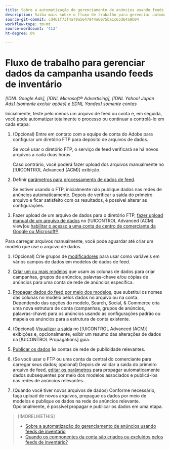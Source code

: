 ```yaml
---
title: Sobre a automatização do gerenciamento de anúncios usando feeds de inventário
description: Saiba mais sobre o fluxo de trabalho para gerenciar automaticamente a estrutura da conta e fornecer anúncios dinâmicos com base em dados sobre o inventário de produtos ou serviços.
source-git-commit: cd461f73f4a70a5647844a6075ba1c65d64a9b04
workflow-type: tm+mt
source-wordcount: '413'
ht-degree: 0%

---
```


# Fluxo de trabalho para gerenciar dados da campanha usando feeds de inventário

*[!DNL Google Ads], [!DNL Microsoft® Advertising], [!DNL Yahoo! Japan Ads] (somente excluir ações) e [!DNL Yandex] somente contas*

Inicialmente, teste pelo menos um arquivo de feed ou conta e, em seguida, você pode automatizar totalmente o processo ou continuar a controlá-lo em cada etapa:

1. (Opcional) Entre em contato com a equipe de conta do Adobe para configurar um diretório FTP para depósito de arquivos de dados.

   Se você usar o diretório FTP, o serviço de feed verificará se há novos arquivos a cada duas horas.

   Caso contrário, você poderá fazer upload dos arquivos manualmente no [!UICONTROL Advanced (ACM)] exibição.

1. Definir [parâmetros para processamento de dados de feed](feed-settings-manage.md#feed-data-settings).

   Se estiver usando o FTP, inicialmente não publique dados nas redes de anúncios automaticamente. Depois de verificar a saída do primeiro arquivo e ficar satisfeito com os resultados, é possível alterar as configurações.

1. Fazer upload de um arquivo de dados para o diretório FTP, [fazer upload manual de um arquivo de dados](feed-files-manage.md) no [!UICONTROL Advanced (ACM) view]ou [habilitar o acesso a uma conta de centro de comerciante da Google ou Microsoft®](/help/search-social-commerce/campaign-management/accounts/merchant-account-manage.md).

Para carregar arquivos manualmente, você pode aguardar até criar um modelo que use o arquivo de dados.

1. (Opcional) Crie grupos de [modificadores](modifiers-manage.md) para usar como variáveis em vários campos de dados em modelos de dados de feed.

1. [Criar um ou mais modelos](ad-templates/ad-template-manage.md) que usam as colunas de dados para criar campanhas, grupos de anúncios, palavras-chave e/ou cópias de anúncios para uma conta de rede de anúncios específica.

1. [Propagar dados do feed por meio dos modelos](feed-data-propagate.md), que substitui os nomes das colunas no modelo pelos dados no arquivo ou na conta. Dependendo das opções do modelo, Search, Social, &amp; Commerce cria uma nova estrutura de conta (campanhas, grupos de anúncios, palavras-chave) para os anúncios usando as configurações padrão ou mapeia os anúncios para a estrutura de conta existente.

1. (Opcional) [Visualizar a saída](propagated-data-view.md) no [!UICONTROL Advanced (ACM)] exibições e, opcionalmente, exibir um resumo das alterações de dados na [!UICONTROL Propagations] guia.

1. [Publicar os dados](propagated-data-post.md) às contas de rede de publicidade relevantes.

1. (Se você usar o FTP ou uma conta da central do comerciante para carregar seus dados; opcional) Depois de validar a saída do primeiro arquivo de feed, [editar os parâmetros](feed-settings-manage.md#feed-data-settings) para propagar automaticamente dados subsequentes por meio dos modelos associados e publicá-los nas redes de anúncios relevantes.

1. (Quando você tiver novos arquivos de dados) Conforme necessário, faça upload de novos arquivos, propague os dados por meio de modelos e publique os dados na rede de anúncios relevante. Opcionalmente, é possível propagar e publicar os dados em uma etapa.

>[!MORELIKETHIS]
>
>* [Sobre a automatização do gerenciamento de anúncios usando feeds de inventário](inventory-feeds-about.md)
>* [Quando os componentes da conta são criados ou excluídos pelos feeds de inventário?](when-are-components-created-deleted.md)


